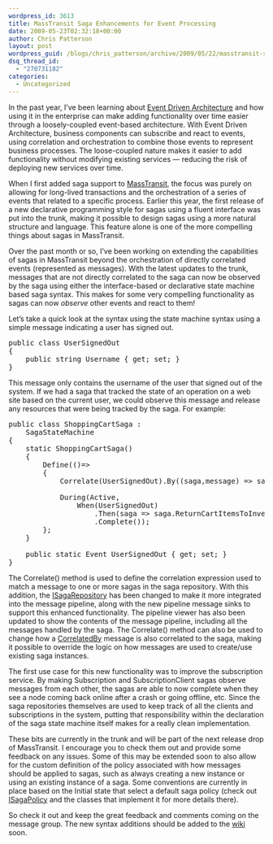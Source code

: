 ```yaml
---
wordpress_id: 3613
title: MassTransit Saga Enhancements for Event Processing
date: 2009-05-23T02:32:18+00:00
author: Chris Patterson
layout: post
wordpress_guid: /blogs/chris_patterson/archive/2009/05/22/masstransit-saga-enhancements-for-event-processing.aspx
dsq_thread_id:
  - "270731182"
categories:
  - Uncategorized
---
```

In the past year, I&#8217;ve been learning about [Event Driven Architecture](http://en.wikipedia.org/wiki/Event_Driven_Architecture) and how using it in the enterprise can make adding functionality over time easier through a loosely-coupled event-based architecture. With Event Driven Architecture, business components can subscribe and react to events, using correlation and orchestration to combine those events to represent business processes. The loose-coupled nature makes it easier to add functionality without modifying existing services &#8212; reducing the risk of deploying new services over time. 

When I first added saga support to [MassTransit](http://code.google.com/p/masstransit/), the focus was purely on allowing for long-lived transactions and the orchestration of a series of events that related to a specific process. Earlier this year, the first release of a new declarative programming style for sagas using a fluent interface was put into the trunk, making it possible to design sagas using a more natural structure and language. This feature alone is one of the more compelling things about sagas in MassTransit. 

Over the past month or so, I&#8217;ve been working on extending the capabilities of sagas in MassTransit beyond the orchestration of directly correlated events (represented as messages). With the latest updates to the trunk, messages that are not directly correlated to the saga can now be observed by the saga using either the interface-based or declarative state machine based saga syntax. This makes for some very compelling functionality as sagas can now _observe_ other events and react to them! 

Let&#8217;s take a quick look at the syntax using the state machine syntax using a simple message indicating a user has signed out. 

<pre>public class UserSignedOut
{
	public string Username { get; set; }
}
</pre>

This message only contains the username of the user that signed out of the system. If we had a saga that tracked the state of an operation on a web site based on the current user, we could observe this message and release any resources that were being tracked by the saga. For example: 

<pre>public class ShoppingCartSaga : 
	SagaStateMachine
{
	static ShoppingCartSaga()
	{
		Define(()=&gt;
		{
			Correlate(UserSignedOut).By((saga,message) =&gt; saga.Username == message.Username);
	
			During(Active,
				When(UserSignedOut)
					.Then(saga =&gt; saga.ReturnCartItemsToInventory())
					.Complete());
		};
	}

	public static Event UserSignedOut { get; set; }
}
</pre>

The Correlate() method is used to define the correlation expression used to match a message to one or more sagas in the saga repository. With this addition, the [ISagaRepository](http://code.google.com/p/masstransit/source/browse/trunk/MassTransit/Saga/ISagaRepository.cs) has been changed to make it more integrated into the message pipeline, along with the new pipeline message sinks to support this enhanced functionality. The pipeline viewer has also been updated to show the contents of the message pipeline, including all the messages handled by the saga. The Correlate() method can also be used to change how a [CorrelatedBy](http://code.google.com/p/masstransit/source/browse/trunk/MassTransit/CorrelatedBy.cs) message is also correlated to the saga, making it possible to override the logic on how messages are used to create/use existing saga instances. 

The first use case for this new functionality was to improve the subscription service. By making Subscription and SubscriptionClient sagas observe messages from each other, the sagas are able to now complete when they see a node coming back online after a crash or going offline, etc. Since the saga repositories themselves are used to keep track of all the clients and subscriptions in the system, putting that responsibility within the declaration of the saga state machine itself makes for a really clean implementation. 

These bits are currently in the trunk and will be part of the next release drop of MassTransit. I encourage you to check them out and provide some feedback on any issues. Some of this may be extended soon to also allow for the custom definition of the policy associated with how messages should be applied to sagas, such as always creating a new instance or using an existing instance of a saga. Some conventions are currently in place based on the Initial state that select a default saga policy (check out [ISagaPolicy](http://code.google.com/p/masstransit/source/browse/trunk/MassTransit/Saga/ISagaPolicy.cs) and the classes that implement it for more details there). 

So check it out and keep the great feedback and comments coming on the message group. The new syntax additions should be added to the [wiki](http://masstransit.pbworks.com/) soon.